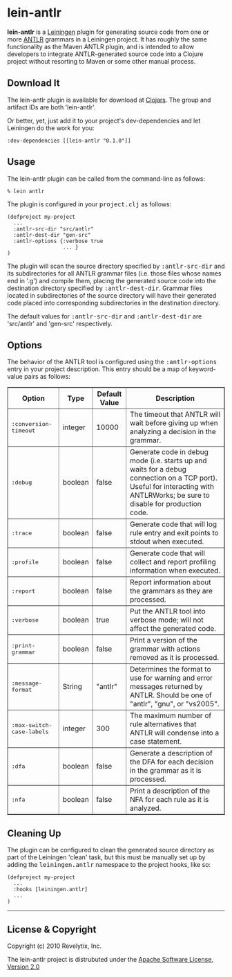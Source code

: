lein-antlr
==========

**lein-antlr** is a [Leiningen](https://github.com/technomancy/leiningen) plugin for generating source
code from one or more [ANTLR](http://www.antlr.org) grammars in a Leiningen project. It has roughly
the same functionality as the Maven ANTLR plugin, and is intended to allow developers to integrate
ANTLR-generated source code into a Clojure project without resorting to Maven or some other manual process.

Download It
-----------

The lein-antlr plugin is available for download at [Clojars](http://clojars.org/). The group and
artifact IDs are both 'lein-antlr'.

Or better, yet, just add it to your project's dev-dependencies and let Leiningen do the work for you:

    :dev-dependencies [[lein-antlr "0.1.0"]]

Usage
-----

The lein-antlr plugin can be called from the command-line as follows:

    % lein antlr

The plugin is configured in your <tt>project.clj</tt> as follows:

    (defproject my-project
      ...
      :antlr-src-dir "src/antlr"
      :antlr-dest-dir "gen-src"
      :antlr-options {:verbose true
                      ... }
    )

The plugin will scan the source directory specified by <tt>:antlr-src-dir</tt> and its subdirectories for all
ANTLR grammar files (i.e. those files whose names end in '.g') and compile them, placing the generated
source code into the destination directory specified by <tt>:antlr-dest-dir</tt>. Grammar files located in
subdirectories of the source directory will have their generated code placed into corresponding subdirectories
in the destination directory.

The default values for <tt>:antlr-src-dir</tt> and <tt>:antlr-dest-dir</tt> are 'src/antlr' and 'gen-src' respectively.

Options
-------

The behavior of the ANTLR tool is configured using the <tt>:antlr-options</tt> entry in your project
description. This entry should be a map of keyword-value pairs as follows:

<table border="1" cellspacing="3" cellpadding="5">
 <tr>
  <th>Option</th>
  <th>Type</th>
  <th>Default Value</th>
  <th>Description</th>
 </tr>
 <tr>
  <td><tt>:conversion-timeout</tt></td>
  <td>integer</td>
  <td>10000</td>
  <td>The timeout that ANTLR will wait before giving up when analyzing a decision in the grammar.</td>
 </tr>
 <tr>
  <td><tt>:debug</tt></td>
  <td>boolean</td>
  <td>false</td>
  <td>Generate code in debug mode (i.e. starts up and waits for a debug connection on a TCP port).
Useful for interacting with ANTLRWorks; be sure to disable for production code.</td>
 </tr>
 <tr>
  <td><tt>:trace</tt></td>
  <td>boolean</td>
  <td>false</td>
  <td>Generate code that will log rule entry and exit points to stdout when executed.</td>
 </tr>
 <tr>
  <td><tt>:profile</tt></td>
  <td>boolean</td>
  <td>false</td>
  <td>Generate code that will collect and report profiling information when executed.</td>
 </tr>
 <tr>
  <td><tt>:report</tt></td>
  <td>boolean</td>
  <td>false</td>
  <td>Report information about the grammars as they are processed.</td>
 </tr>
 <tr>
  <td><tt>:verbose</tt></td>
  <td>boolean</td>
  <td>true</td>
  <td>Put the ANTLR tool into verbose mode; will not affect the generated code.</td>
 </tr>
 <tr>
  <td><tt>:print-grammar</tt></td>
  <td>boolean</td>
  <td>false</td>
  <td>Print a version of the grammar with actions removed as it is processed.</td>
 </tr>
 <tr>
  <td><tt>:message-format</tt></td>
  <td>String</td>
  <td>"antlr"</td>
  <td>Determines the format to use for warning and error messages returned by ANTLR.
Should be one of "antlr", "gnu", or "vs2005".</td>
 </tr>
 <tr>
  <td><tt>:max-switch-case-labels</tt></td>
  <td>integer</td>
  <td>300</td>
  <td>The maximum number of rule alternatives that ANTLR will condense into a case statement.</td>
 </tr>
 <tr>
  <td><tt>:dfa</tt></td>
  <td>boolean</td>
  <td>false</td>
  <td>Generate a description of the DFA for each decision in the grammar as it is processed.</td>
 </tr>
 <tr>
  <td><tt>:nfa</tt></td>
  <td>boolean</td>
  <td>false</td>
  <td>Print a description of the NFA for each rule as it is analyzed.</td>
 </tr>
</table>

Cleaning Up
-----------

The plugin can be configured to clean the generated source directory as part of the Leiningen 'clean'
task, but this must be manually set up by adding the <tt>leiningen.antlr</tt> namespace to the project
hooks, like so:

    (defproject my-project
      ...
      :hooks [leiningen.antlr]
      ...
    )

---

License & Copyright
-------------------

Copyright (c) 2010 Revelytix, Inc.

The lein-antlr project is distrubuted under the [Apache Software License, Version 2.0](http://www.apache.org/licenses/LICENSE-2.0)
